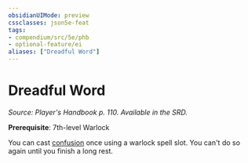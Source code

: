 ```yaml
---
obsidianUIMode: preview
cssclasses: json5e-feat
tags:
- compendium/src/5e/phb
- optional-feature/ei
aliases: ["Dreadful Word"]
---
```

# Dreadful Word
*Source: Player's Handbook p. 110. Available in the SRD.*  

**Prerequisite**: 7th-level Warlock

You can cast [confusion](4-Resources/Compendium/spells/confusion.md) once using a warlock spell slot. You can't do so again until you finish a long rest.